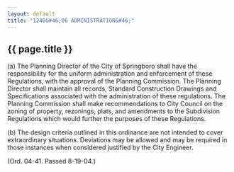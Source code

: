 ```yaml
---
layout: default 
title: "1240&#46;06 ADMINISTRATION&#46;"
---
```


{{ page.title }}
----------------

​(a) The Planning Director of the City of Springboro shall have the
responsibility for the uniform administration and enforcement of these
Regulations, with the approval of the Planning Commission. The Planning
Director shall maintain all records, Standard Construction Drawings and
Specifications associated with the administration of these regulations.
The Planning Commission shall make recommendations to City Council on
the zoning of property, rezonings, plats, and amendments to the
Subdivision Regulations which would further the purposes of these
Regulations.

​(b) The design criteria outlined in this ordinance are not intended to
cover extraordinary situations. Deviations may be allowed and may be
required in those instances when considered justified by the City
Engineer.

(Ord. 04-41. Passed 8-19-04.)
